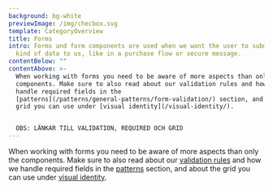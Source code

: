 ```yaml
---
background: bg-white
previewImage: /img/checbox.svg
template: CategoryOverview
title: Forms
intro: Forms and form components are used when we want the user to submit some
  kind of data to us, like in a purchase flow or secure message.
contentBelow: ""
contentAbove: >-
  When working with forms you need to be aware of more aspects than only the
  components. Make sure to also read about our validation rules and how we
  handle required fields in the
  [patterns](/patterns/general-patterns/form-validation/) section, and about the
  grid you can use under [visual identity](/visual-identity/).


  OBS: LÄNKAR TILL VALIDATION, REQUIRED OCH GRID
---
```

When working with forms you need to be aware of more aspects than only the components. Make sure to also read about our [validation rules](/patterns/general-patterns/form-validation) and how we handle required fields in the [patterns](https://lfui-beta-aedd0a.netlify.app/patterns/general-patterns/form-validation/) section, and about the grid you can use under [visual identity](https://lfui-beta-aedd0a.netlify.app/visual-identity/).